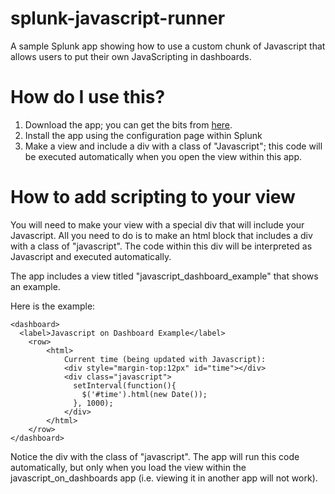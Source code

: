 # splunk-javascript-runner
A sample Splunk app showing how to use a custom chunk of Javascript that allows users to put their own JavaScripting in dashboards.

# How do I use this?

1. Download the app; you can get the bits from [here](http://lukemurphey.net/attachments/download/334/javascript_on_dashboards.tar.gz).
2. Install the app using the configuration page within Splunk
3. Make a view and include a div with a class of "Javascript"; this code will be executed automatically when you open the view within this app. 

# How to add scripting to your view

You will need to make your view with a special div that will include your Javascript. All you need to do is to make an html block that includes a div with a class of "javascript". The code within this div will be interpreted as Javascript and executed automatically.

The app includes a view titled "javascript_dashboard_example" that shows an example.

Here is the example:

	<dashboard>
	  <label>Javascript on Dashboard Example</label>
	    <row>
	        <html>
	          	Current time (being updated with Javascript):
	          	<div style="margin-top:12px" id="time"></div>
	            <div class="javascript">
	              setInterval(function(){ 
	              	$('#time').html(new Date());
	              }, 1000);
	            </div>
	        </html>
	    </row>
	</dashboard>

Notice the div with the class of "javascript". The app will run this code automatically, but only when you load the view within the javascript_on_dashboards app (i.e. viewing it in another app will not work).